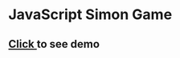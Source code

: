 # JavaScript Simon Game

## <a href="https://melikeg.github.io/Javascript-simon-game/">Click </a>to see demo
